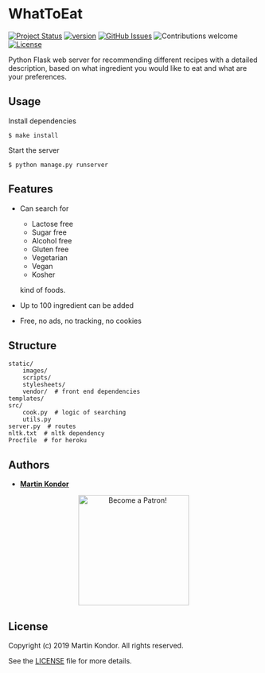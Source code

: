 # WhatToEat

[![Project Status](https://img.shields.io/badge/status-active-brightgreen.svg)](https://w-t-eat.herokuapp.com/)
[![version](https://img.shields.io/badge/version-v1.0.1-brightgreen.svg)](https://github.com/MartinKondor/WhatToEat)
[![GitHub Issues](https://img.shields.io/github/issues/MartinKondor/WildTetris.svg)](https://github.com/MartinKondor/WildTetris/issues)
![Contributions welcome](https://img.shields.io/badge/contributions-welcome-blue.svg)
[![License](https://img.shields.io/badge/license-MIT-blue.svg)](https://opensource.org/licenses/MIT)

Python Flask web server for recommending different recipes with a detailed description, based on what ingredient you would like to eat and what are your preferences.

## Usage

Install dependencies
```shell
$ make install
```

Start the server
```shell
$ python manage.py runserver
```

## Features

- Can search for

    * Lactose free
    * Sugar free
    * Alcohol free
    * Gluten free
    * Vegetarian
    * Vegan
    * Kosher

  kind of foods.
- Up to 100 ingredient can be added
- Free, no ads, no tracking, no cookies

## Structure

```shell
static/
    images/
    scripts/
    stylesheets/
    vendor/  # front end dependencies
templates/
src/
    cook.py  # logic of searching
    utils.py
server.py  # routes
nltk.txt  # nltk dependency
Procfile  # for heroku
```
## Authors

* **[Martin Kondor](https://github.com/MartinKondor)**

<p align="center"><a href="https://www.patreon.com/bePatron?u=17006186" data-patreon-widget-type="become-patron-button"><img width="222" class="img-responsive" alt="Become a Patron!" title="Become a Patron!" src="https://martinkondor.github.io/img/become_a_patron_button.png"></a></p>

## License

Copyright (c) 2019 Martin Kondor.
All rights reserved.

See the [LICENSE](LICENSE) file for more details.
